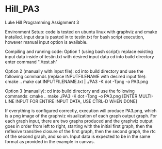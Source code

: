 # Hill_PA3
Luke Hill Programming Assignment 3

Environment Setup:
code is tested on ubuntu linux with graphviz and cmake installed.
input data is pasted in to testin.txt for bash script execution, however manual input option is available.

Compiling and running code:
Option 1 (using bash script):
  replace existing input data inside of testin.txt with desired input data
  cd into build directory
  enter command "./test.sh"

Option 2 (manually with input file):
  cd into build directory and use the following commands (replace INPUTFILENAME with desired input file):
  cmake ..
  make
  cat INPUTFILENAME.txt | ./PA3 -K dot -Tpng -o PA3.png

Option 3 (manually):
  cd into build directory and use the following commands:
  cmake ..
  make
  ./PA3 -K dot -Tpng -o PA3.png
  [ENTER MULTI-LINE INPUT FOR ENTIRE INPUT DATA, USE CTRL-D WHEN DONE]

If everything is configured correctly, execution will produce PA3.png, which is a png image of the graphviz visualization of each graph output graph. For each graph input, there are two graphs produced and the graphviz output goes in order from left to right, starting with the initial first graph, then the reflexive transitive closure of the first graph, then the second graph, the rtc of the second graph, and so on. Input data is expected to be in the same format as provided in the example in canvas.
